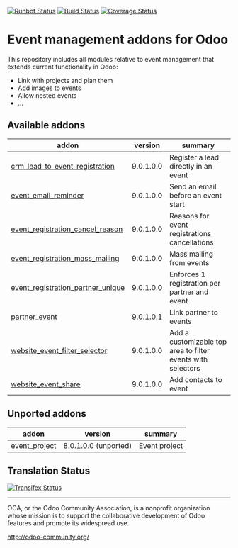 [![Runbot Status](https://runbot.odoo-community.org/runbot/badge/flat/199/9.0.svg)](https://runbot.odoo-community.org/runbot/repo/github-com-oca-event-199)
[![Build Status](https://travis-ci.org/OCA/event.svg?branch=9.0)](https://travis-ci.org/OCA/event)
[![Coverage Status](https://coveralls.io/repos/OCA/event/badge.svg?branch=9.0)](https://coveralls.io/r/OCA/event?branch=9.0)

Event management addons for Odoo
================================

This repository includes all modules relative to event management that extends
current functionality in Odoo:

* Link with projects and plan them
* Add images to events
* Allow nested events
* ...

[//]: # (addons)

Available addons
----------------
addon | version | summary
--- | --- | ---
[crm_lead_to_event_registration](crm_lead_to_event_registration/) | 9.0.1.0.0 | Register a lead directly in an event
[event_email_reminder](event_email_reminder/) | 9.0.1.0.0 | Send an email before an event start
[event_registration_cancel_reason](event_registration_cancel_reason/) | 9.0.1.0.0 | Reasons for event registrations cancellations
[event_registration_mass_mailing](event_registration_mass_mailing/) | 9.0.1.0.0 | Mass mailing from events
[event_registration_partner_unique](event_registration_partner_unique/) | 9.0.1.0.0 | Enforces 1 registration per partner and event
[partner_event](partner_event/) | 9.0.1.0.1 | Link partner to events
[website_event_filter_selector](website_event_filter_selector/) | 9.0.1.0.0 | Add a customizable top area to filter events with selectors
[website_event_share](website_event_share/) | 9.0.1.0.0 | Add contacts to event


Unported addons
---------------
addon | version | summary
--- | --- | ---
[event_project](event_project/) | 8.0.1.0.0 (unported) | Event project

[//]: # (end addons)

Translation Status
------------------
[![Transifex Status](https://www.transifex.com/projects/p/OCA-event-9-0/chart/image_png)](https://www.transifex.com/projects/p/event-9-0)

----

OCA, or the Odoo Community Association, is a nonprofit organization whose 
mission is to support the collaborative development of Odoo features and 
promote its widespread use.

http://odoo-community.org/
